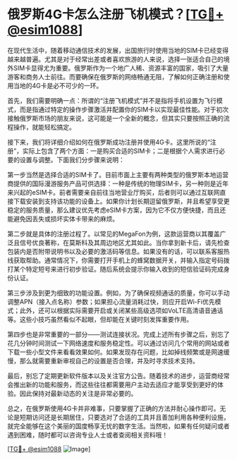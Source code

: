 # 俄罗斯4G卡怎么注册飞机模式？[[TG💪+ @esim1088](https://t.me/s/esim1088)]

在现代生活中，随着移动通信技术的发展，出国旅行时使用当地的SIM卡已经变得越来越普遍。尤其是对于经常出差或者喜欢旅游的人来说，选择一张适合自己的境外SIM卡显得尤为重要。俄罗斯作为一个地广人稀、资源丰富的国家，吸引了大量游客和商务人士前往。而要确保在俄罗斯的网络畅通无阻，了解如何正确注册和使用当地的4G卡是必不可少的一环。

首先，我们需要明确一点：所谓的“注册飞机模式”并不是指将手机设置为飞行模式，而是指通过特定的操作步骤激活并配置你的SIM卡以实现最佳性能。对于初次接触俄罗斯市场的朋友来说，这可能是一个全新的概念，但其实只要按照正确的流程操作，就能轻松搞定。

接下来，我们将详细介绍如何在俄罗斯成功注册并使用4G卡。这里所说的“注册”，实际上包含了两个方面：一是购买合适的SIM卡；二是根据个人需求进行必要的设置与调整。下面我们分步骤来说明：

第一步当然是选择合适的SIM卡了。目前市面上主要有两种类型的俄罗斯本地运营商提供的国际漫游服务产品可供选择：一种是传统的物理SIM卡，另一种则是近年来兴起的eSIM卡。前者需要亲自前往当地营业厅购买，后者则可以通过互联网直接下载安装到支持该功能的设备上。如果你计划长期逗留俄罗斯，并且希望享受更稳定的服务质量，那么建议优先考虑eSIM卡方案，因为它不仅方便快捷，而且还能避免因丢失或损坏实体卡带来的麻烦。

第二步就是具体的注册过程了。以常见的MegaFon为例，这款运营商以其覆盖广泛且信号优良著称，在莫斯科及其周边地区尤其如此。当你拿到新卡后，请先检查包装内是否附带说明书以及必要的激活码等信息。如果没有的话，可以联系客服热线获取帮助。通常情况下，你需要打开手机上的蜂窝数据开关，并输入指定号码拨打某个特定短号来进行初步验证。随后系统会提示你输入收到的短信验证码完成身份认证。

第三步涉及到更为细致的功能设置。例如，为了确保视频通话的质量，你可以手动调整APN（接入点名称）参数；如果担心流量消耗过快，则应开启Wi-Fi优先模式；此外，还可以根据实际需要开启或关闭某些高级选项如VoLTE高清语音通话等。这些小技巧虽然看似不起眼，但却能在关键时刻发挥重要作用。

第四步也是非常重要的一部分——测试连接状况。完成上述所有步骤之后，别忘了花几分钟时间测试一下网络速度和服务稳定性。可以通过访问几个常用的网站或者下载一些小型文件来看看效果如何。如果发现存在问题，比如掉线频繁或是网速缓慢，那么就需要重新审视自己的设置是否合理，并及时寻求技术支持。

最后，别忘了定期更新软件版本以及关注官方公告。随着技术的进步，运营商经常会推出新的功能和服务，而这些往往都需要用户主动去适应才能享受到更好的体验。因此保持对最新动态的关注是非常必要的。

总之，在俄罗斯使用4G卡并非难事，只要掌握了正确的方法并耐心操作即可。无论是短期访问还是长期居住，只要选对了合适的工具并且善加利用各种便利设施，就完全能够在这个美丽的国度畅享无忧的数字生活。当然啦，如果有任何疑问或者遇到困难，随时都可以咨询专业人士或者查阅相关资料哦！

[[TG💪+ @esim1088](https://t.me/s/esim1088) ![Image](https://i.postimg.cc/4NQfJmqS/Snipaste-2025-05-13-00-14-12.png)]